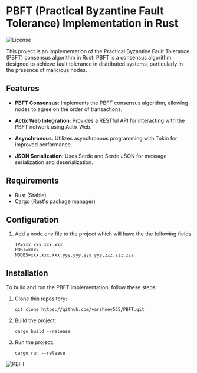 # PBFT (Practical Byzantine Fault Tolerance) Implementation in Rust

![License](https://img.shields.io/badge/license-MIT-blue.svg)

This project is an implementation of the Practical Byzantine Fault Tolerance (PBFT) consensus algorithm in Rust. PBFT is a consensus algorithm designed to achieve fault tolerance in distributed systems, particularly in the presence of malicious nodes.

## Features

- **PBFT Consensus**: Implements the PBFT consensus algorithm, allowing nodes to agree on the order of transactions.

- **Actix Web Integration**: Provides a RESTful API for interacting with the PBFT network using Actix Web.

- **Asynchronous**: Utilizes asynchronous programming with Tokio for improved performance.

- **JSON Serialization**: Uses Serde and Serde JSON for message serialization and deserialization.

## Requirements

- Rust (Stable)
- Cargo (Rust's package manager)

## Configuration
 
1. Add a node.env file to the project which will have the the following fields

    ```shell
    IP=xxx.xxx.xxx.xxx
    PORT=xxxx
    NODES=xxx.xxx.xxx,yyy.yyy.yyy.yyy,zzz.zzz.zzz
    ```

## Installation

To build and run the PBFT implementation, follow these steps:

1. Clone this repository:

   ```shell
   git clone https://github.com/varshney565/PBFT.git
    ```
2. Build the project:
    ```shell
    cargo build --release
    ```
3. Run the project:
    ```shell
    cargo run --release
    ```

![PBFT](https://drive.google.com/file/d/1q4NMMrsNGZJSEqXkwh9_noO7jZ6N0UQK/view?usp=sharing)
